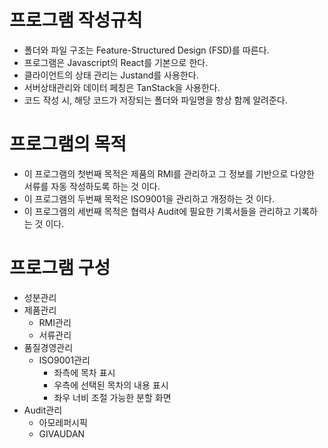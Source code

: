# 프로그램 작성규칙
  - 폴더와 파일 구조는 Feature-Structured Design (FSD)를 따른다.
  - 프로그램은 Javascript의 React를 기본으로 한다.
  - 클라이언트의 상태 관리는 Justand를 사용한다.
  - 서버상태관리와 데이터 페칭은 TanStack을 사용한다.
  - 코드 작성 시, 해당 코드가 저장되는 폴더와 파일명을 항상 함께 알려준다.

# 프로그램의 목적
- 이 프로그램의 첫번째 목적은 제품의 RMI를 관리하고 그 정보를 기반으로 다양한 서류를 자동 작성하도록 하는 것 이다.
- 이 프로그램의 두번째 목적은 ISO9001을 관리하고 개정하는 것 이다.
- 이 프로그램의 세번째 목적은 협력사 Audit에 필요한 기록서들을 관리하고 기록하는 것 이다.

# 프로그램 구성
- 성분관리
- 제품관리
  - RMI관리
  - 서류관리
- 품질경영관리
  - ISO9001관리
    - 좌측에 목차 표시
    - 우측에 선택된 목차의 내용 표시
    - 좌우 너비 조절 가능한 분할 화면
- Audit관리
  - 아모레퍼시픽
  - GIVAUDAN
